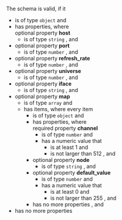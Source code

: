 The schema is valid, if it

  * is of type `object` and 
  * has properties, where<br/>optional property **host** 
    * is of type `string` , and 
  * optional property **port** 
    * is of type `number` , and 
  * optional property **refresh_rate** 
    * is of type `number` , and 
  * optional property **universe** 
    * is of type `number` , and 
  * optional property **iface** 
    * is of type `string` , and 
  * optional property **map** 
    * is of type `array` and 
    * has items, where every item 
      * is of type `object` and 
      * has properties, where<br/>required property **channel** 
        * is of type `number` and 
        * has a numeric value that 
          * is at least 1 and 
          * is not larger than 512 , and 
      * optional property **node** 
        * is of type `string` , and 
      * optional property **default_value** 
        * is of type `number` and 
        * has a numeric value that 
          * is at least 0 and 
          * is not larger than 255 , and 
      * has no more properties , and 
  * has no more properties 
